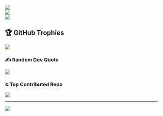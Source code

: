 ![](https://github-readme-stats.vercel.app/api?username=Softy-pie&theme=dark&hide_border=false&include_all_commits=false&count_private=true)<br/>
![](https://github-readme-streak-stats.herokuapp.com/?user=Softy-pie&theme=dark&hide_border=false)<br/>
![](https://github-readme-stats.vercel.app/api/top-langs/?username=Softy-pie&theme=dark&hide_border=false&include_all_commits=false&count_private=true&layout=compact)

## 🏆 GitHub Trophies
![](https://github-profile-trophy.vercel.app/?username=Softy-pie&theme=radical&no-frame=false&no-bg=true&margin-w=4)

### ✍️ Random Dev Quote
![](https://quotes-github-readme.vercel.app/api?type=horizontal&theme=radical)

### 🔝 Top Contributed Repo
![](https://github-contributor-stats.vercel.app/api?username=Softy-pie&limit=5&theme=dark&combine_all_yearly_contributions=true)

---
[![](https://visitcount.itsvg.in/api?id=Softy-pierxd&icon=0&color=0)](https://visitcount.itsvg.in)
